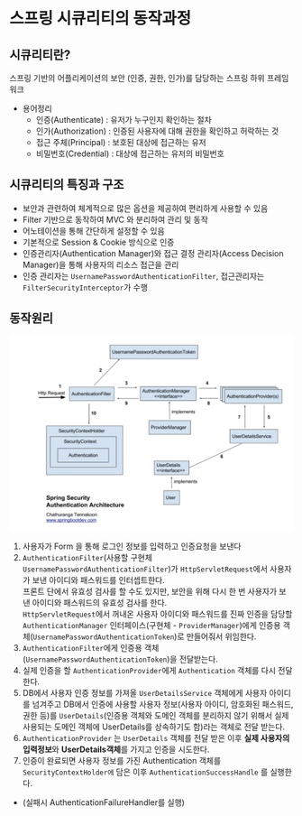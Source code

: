 # 스프링 시큐리티의 동작과정

## 시큐리티란?

스프링 기반의 어플리케이션의 보안 (인증, 권한, 인가)를 담당하는 스프링 하위 프레임 워크

* 용어정리
  * 인증(Authenticate) : 유저가 누구인지 확인하는 절차
  * 인가(Authorization) : 인증된 사용자에 대해 권한을 확인하고 허락하는 것
  * 접근 주체(Principal) : 보호된 대상에 접근하는 유저
  * 비밀번호(Credential) : 대상에 접근하는 유저의 비밀번호

## 시큐리티의 특징과 구조

- 보안과 관련하여 체계적으로 많은 옵션을 제공하여 편리하게 사용할 수 있음
- Filter 기반으로 동작하여 MVC 와 분리하여 관리 및 동작
- 어노테이션을 통해 간단하게 설정할 수 있음
- 기본적으로 Session & Cookie 방식으로 인증
- 인증관리자(Authentication Manager)와 접근 결정 관리자(Access Decision Manager)을 통해 사용자의 리소스 접근을 관리
- 인증 관리자는 `UsernamePasswordAuthenticationFilter`, 접근관리자는 `FilterSecurityInterceptor`가 수행

## 동작원리

![alt text](../img/20240715-45204.png)


1. 사용자가 Form 을 통해 로그인 정보를 입력하고 인증요청을 보낸다
2. `AuthenticationFilter`(사용할 구현체 `UsernamePasswordAuthenticationFilter`)가 `HttpServletRequest`에서 사용자가 보낸 아이디와 패스워드를 인터셉트한다. <br>
   프론트 단에서 유효성 검사를 할 수도 있지만, 보안을 위해 다시 한 번 사용자가 보낸 아이디와 패스워드의 유효성 검사를 한다. <br>
   `HttpServletRequest`에서 꺼내온 사용자 아이디와 패스워드를 진짜 인증을 담당할 `AuthenticationManager` 인터페이스(구현체 - `ProviderManager`)에게 인증용 객체(`UsernamePasswordAuthenticationToken`)로 만들어줘서 위임한다. <br>
3. `AuthenticationFilter`에게 인증용 객체(`UsernamePasswordAuthenticationToken`)을 전달받는다. <br>
4. 실제 인증을 할 `AuthenticationProvider`에게 `Authentication` 객체를 다시 전달한다. <br>
5. DB에서 사용자 인증 정보를 가져올 `UserDetailsService` 객체에게 사용자 아이디를 넘겨주고 DB에서 인증에 사용할 사용자 정보(사용자 아이디, 암호화된 패스워드, 권한 등)를
   `UserDetails`(인증용 객체와 도메인 객체를 분리하지 않기 위해서 실제 사용되는 도메인 객체에 UserDetails를 상속하기도 함)라는 객체로 전달 받는다.
6. `AuthenticationProvider` 는 `UserDetails` 객체를 전달 받은 이후 **실제 사용자의 입력정보**와 **UserDetails객체**를 가지고 인증을 시도한다.
7. 인증이 완료되면 사용자 정보를 가진 Authentication 객체를 `SecurityContextHolder에` 담은 이후 `AuthenticationSuccessHandle` 를 실행한다. 
  * (실패시 AuthenticationFailureHandler를 실행)

<br>

